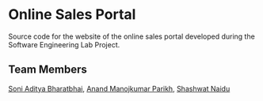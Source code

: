 # Online Sales Portal

Source code for the website of the online sales portal developed during the Software Engineering Lab Project. 

## Team Members

[Soni Aditya Bharatbhai](https://github.com/adityasoni9998), [Anand Manojkumar Parikh](https://github.com/anandparikh4), [Shashwat Naidu](https://github.com/ShashwatNaidu)
